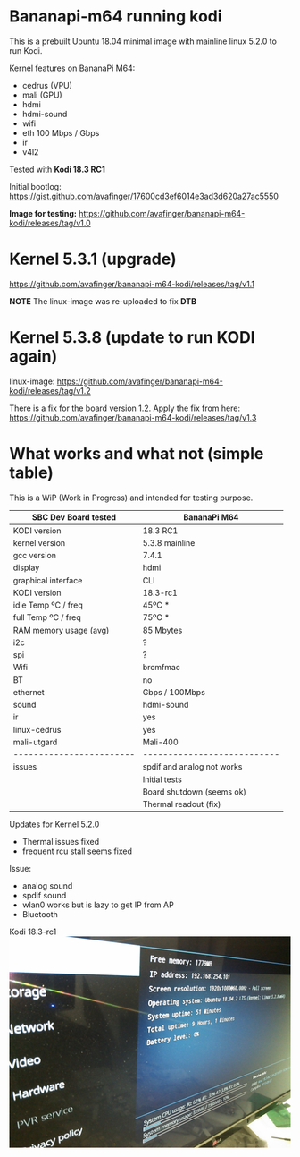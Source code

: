 # Bananapi-m64 running kodi

This is a prebuilt Ubuntu 18.04 minimal image with mainline linux 5.2.0 to run Kodi.

Kernel features on BananaPi M64:

* cedrus (VPU)
* mali (GPU)
* hdmi
* hdmi-sound
* wifi
* eth 100 Mbps / Gbps
* ir
* v4l2

Tested with  **Kodi 18.3 RC1**

Initial bootlog: https://gist.github.com/avafinger/17600cd3ef6014e3ad3d620a27ac5550

**Image for testing:**
https://github.com/avafinger/bananapi-m64-kodi/releases/tag/v1.0

# Kernel 5.3.1 (upgrade)

https://github.com/avafinger/bananapi-m64-kodi/releases/tag/v1.1

**NOTE**
The linux-image was re-uploaded to fix **DTB**

# Kernel 5.3.8 (update to run KODI again)

linux-image: https://github.com/avafinger/bananapi-m64-kodi/releases/tag/v1.2

There is a fix for the board version 1.2. 
Apply the fix from here:  https://github.com/avafinger/bananapi-m64-kodi/releases/tag/v1.3

# What works and what not (simple table)

This is a WiP (Work in Progress) and intended for testing purpose.


|  SBC Dev Board tested  |    BananaPi M64           |
|------------------------|---------------------------|
| KODI version           |      18.3 RC1             |
| kernel version         |       5.3.8 mainline      |
| gcc version            |       7.4.1               |
| display                |       hdmi                |
| graphical interface    |       CLI                 |
| KODI version           |      18.3-rc1             |
| idle Temp ºC / freq    |        45ºC *             |
| full Temp ºC / freq    |        75ºC *             |
| RAM memory usage (avg) |      85   Mbytes          |
| i2c                    |       ?                   |
| spi                    |       ?                   |
| Wifi                   |   brcmfmac                |
| BT                     |       no                  |
| ethernet               |       Gbps / 100Mbps      |
| sound                  |   hdmi-sound              |
| ir                     |      yes                  |
| linux-cedrus           |      yes                  |
| mali-utgard            |      Mali-400             |
|------------------------|---------------------------|
| issues                 |spdif and analog not works |
|                        |   Initial tests           |
|                        | Board shutdown (seems ok) |
|                        |   Thermal readout (fix)   |

Updates for Kernel 5.2.0
  * Thermal issues fixed
  * frequent rcu stall seems fixed
  
Issue:
  * analog sound
  * spdif sound
  * wlan0 works but is lazy to get IP from AP
  * Bluetooth
  

Kodi 18.3-rc1
![Kodi 2](https://github.com/avafinger/bananapi-m64-kodi/raw/master/kodi.jpg)  
